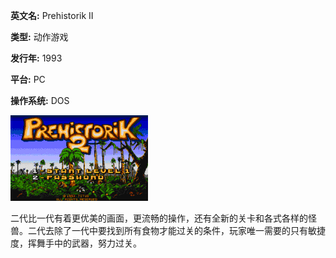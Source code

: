 **英文名:** Prehistorik II

**类型:** 动作游戏

**发行年:** 1993

**平台:** PC

**操作系统:** DOS

![PC原人2](./c32b37f111eb2fd2db1cfa9a65fa154e69ad620aaffb0b1c485dfcd1b4846465.gif)

二代比一代有着更优美的画面，更流畅的操作，还有全新的关卡和各式各样的怪兽。二代去除了一代中要找到所有食物才能过关的条件，玩家唯一需要的只有敏捷度，挥舞手中的武器，努力过关。

